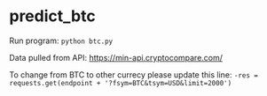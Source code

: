 # predict_btc

Run program: `python btc.py`

Data pulled from API: https://min-api.cryptocompare.com/

To change from BTC to other currecy please update this line:
  `-res = requests.get(endpoint + '?fsym=BTC&tsym=USD&limit=2000')`
  


